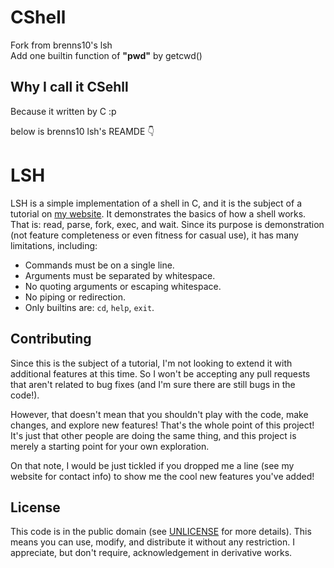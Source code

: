 
CShell
======
Fork from brenns10's lsh  
Add one builtin function of **"pwd"** by getcwd()

Why I call it CSehll
--------------------
Because it written by C :p



below is brenns10 lsh's REAMDE 👇

LSH
===

LSH is a simple implementation of a shell in C, and it is the subject of a
tutorial on [my website][1].  It demonstrates the basics of how a shell works.
That is: read, parse, fork, exec, and wait.  Since its purpose is demonstration
(not feature completeness or even fitness for casual use), it has many
limitations, including:

* Commands must be on a single line.
* Arguments must be separated by whitespace.
* No quoting arguments or escaping whitespace.
* No piping or redirection.
* Only builtins are: `cd`, `help`, `exit`.

Contributing
------------

Since this is the subject of a tutorial, I'm not looking to extend it with
additional features at this time.  So I won't be accepting any pull requests
that aren't related to bug fixes (and I'm sure there are still bugs in the
code!).

However, that doesn't mean that you shouldn't play with the code, make changes,
and explore new features!  That's the whole point of this project!  It's just
that other people are doing the same thing, and this project is merely a
starting point for your own exploration.

On that note, I would be just tickled if you dropped me a line (see my website
for contact info) to show me the cool new features you've added!

License
-------

This code is in the public domain (see [UNLICENSE](UNLICENSE) for more details).
This means you can use, modify, and distribute it without any restriction.  I
appreciate, but don't require, acknowledgement in derivative works.

[1]: http://brennan.io/2015/01/16/write-a-shell-in-c/
